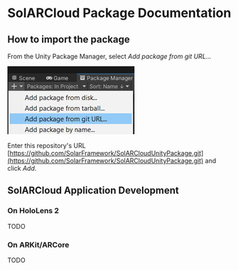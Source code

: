 # SolARCloud Package Documentation

## How to import the package

From the Unity Package Manager, select _Add package from git URL..._

![How to import the package from Unity's Package Manager](import-package.jpg)

Enter this repository's URL [https://github.com/SolarFramework/SolARCloudUnityPackage.git](https://github.com/SolarFramework/SolARCloudUnityPackage.git) and click _Add_.

## SolARCloud Application Development

### On HoloLens 2

TODO

### On ARKit/ARCore

TODO
